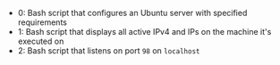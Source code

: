 - 0: Bash script that configures an Ubuntu server with specified requirements
- 1: Bash script that displays all active IPv4 and IPs on the machine it's
 executed on
- 2: Bash script that listens on port `98` on `localhost`
